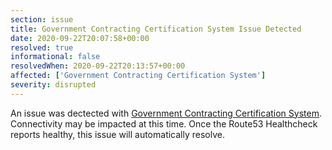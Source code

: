 ```yaml
---
section: issue
title: Government Contracting Certification System Issue Detected
date: 2020-09-22T20:07:58+00:00
resolved: true
informational: false
resolvedWhen: 2020-09-22T20:13:57+00:00
affected: ['Government Contracting Certification System']
severity: disrupted
---
```

An issue was dectected with [Government Contracting Certification System](https://certify.sba.gov).  Connectivity may be impacted at this time.  Once the Route53 Healthcheck reports healthy, this issue will automatically resolve.
